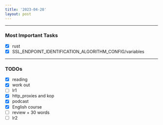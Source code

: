 ```yaml
---
title: '2023-04-28'
layout: post
---
```


---

### Most Important Tasks

- [x] rust
- [x] SSL_ENDPOINT_IDENTIFICATION_ALGORITHM_CONFIG/variables

---

### TODOs

- [x] reading
- [x] work out
- [ ] lr1
- [x] http_proxies and kop
- [x] podcast
- [x] English course
- [ ] review + 30 words
- [ ] lr2
